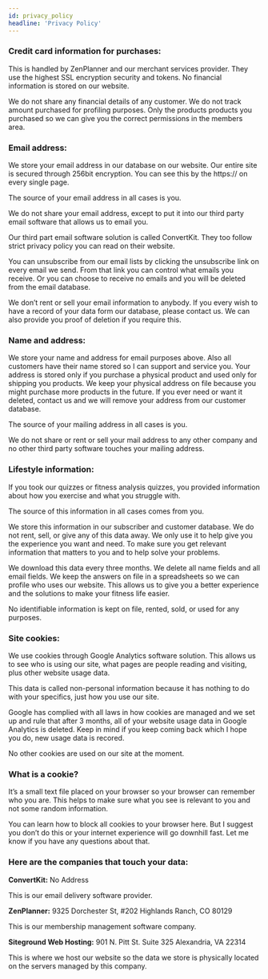 ```yaml
---
id: privacy_policy
headline: 'Privacy Policy'
---
```


### Credit card information for purchases:

This is handled by ZenPlanner and our merchant services provider. They use the highest SSL encryption security and tokens. No financial information is stored on our website.

We do not share any financial details of any customer. We do not track amount purchased for profiling purposes. Only the products products you purchased so we can give you the correct permissions in the members area.

### Email address:

We store your email address in our database on our website. Our entire site is secured through 256bit encryption. You can see this by the https:// on every single page.

The source of your email address in all cases is you.

We do not share your email address, except to put it into our third party email software that allows us to email you.

Our third part email software solution is called ConvertKit. They too follow strict privacy policy you can read on their website.

You can unsubscribe from our email lists by clicking the unsubscribe link on every email we send. From that link you can control what emails you receive. Or you can choose to receive no emails and you will be deleted from the email database.

We don’t rent or sell your email information to anybody. If you every wish to have a record of your data form our database, please contact us. We can also provide you proof of deletion if you require this.

### Name and address:

We store your name and address for email purposes above. Also all customers have their name stored so I can support and service you. Your address is stored only if you purchase a physical product and used only for shipping you products. We keep your physical address on file because you might purchase more products in the future. If you ever need or want it deleted, contact us and we will remove your address from our customer database.

The source of your mailing address in all cases is you.

We do not share or rent or sell your mail address to any other company and no other third party software touches your mailing address.

### Lifestyle information:

If you took our quizzes or fitness analysis quizzes, you provided information about how you exercise and what you struggle with.

The source of this information in all cases comes from you.

We store this information in our subscriber and customer database. We do not rent, sell, or give any of this data away. We only use it to help give you the experience you want and need. To make sure you get relevant information that matters to you and to help solve your problems.

We download this data every three months. We delete all name fields and all email fields. We keep the answers on file in a spreadsheets so we can profile who uses our website. This allows us to give you a better experience and the solutions to make your fitness life easier.

No identifiable information is kept on file, rented, sold, or used for any purposes.

### Site cookies:

We use cookies through Google Analytics software solution. This allows us to see who is using our site, what pages are people reading and visiting, plus other website usage data.

This data is called non-personal information because it has nothing to do with your specifics, just how you use our site.

Google has complied with all laws in how cookies are managed and we set up and rule that after 3 months, all of your website usage data in Google Analytics is deleted. Keep in mind if you keep coming back which I hope you do, new usage data is recored.

No other cookies are used on our site at the moment.

### What is a cookie?

It’s a small text file placed on your browser so your browser can remember who you are. This helps to make sure what you see is relevant to you and not some random information.

You can learn how to block all cookies to your browser here. But I suggest you don’t do this or your internet experience will go downhill fast. Let me know if you have any questions about that.

### Here are the companies that touch your data:

**ConvertKit:**
No Address

This is our email delivery software provider.

**ZenPlanner:**
9325 Dorchester St, #202
Highlands Ranch, CO 80129

This is our membership management software company.

**Siteground Web Hosting:**
901 N. Pitt St. Suite 325
Alexandria, VA 22314

This is where we host our website so the data we store is physically located on the servers managed by this company.

